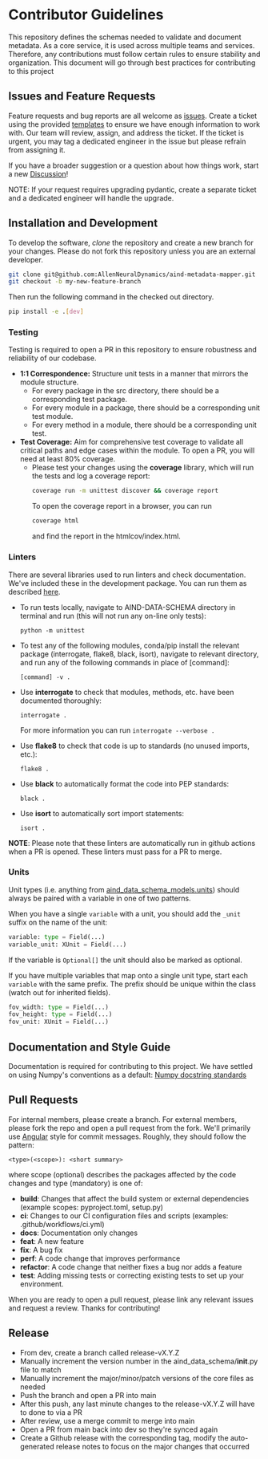 # Contributor Guidelines
This repository defines the schemas needed to validate and document metadata. As a core service, it is used across multiple teams and services. Therefore, any contributions must follow certain rules to ensure stability and organization.
This document will go through best practices for contributing to this project

## Issues and Feature Requests
Feature requests and bug reports are all welcome as [issues](https://github.com/AllenNeuralDynamics/aind-data-schema/issues). Create a ticket using the provided [templates](https://github.com/AllenNeuralDynamics/aind-metadata-mapper/issues/new/choose) to ensure we have enough information to work with.
Our team will review, assign, and address the ticket. If the ticket is urgent, you may tag a dedicated engineer in the issue but please refrain from assigning it.

If you have a broader suggestion or a question about how things work, start a new [Discussion](https://github.com/AllenNeuralDynamics/aind-data-schema/discussions)!

NOTE: If your request requires upgrading pydantic, create a separate ticket and a dedicated engineer will handle the upgrade.

## Installation and Development
To develop the software, *clone* the repository and create a new branch for your changes.
Please do not fork this repository unless you are an external developer.
```bash
git clone git@github.com:AllenNeuralDynamics/aind-metadata-mapper.git
git checkout -b my-new-feature-branch
``` 
Then run the following command in the checked out directory. 
```bash
pip install -e .[dev]
```

### Testing
Testing is required to open a PR in this repository to ensure robustness and reliability of our codebase.
- **1:1 Correspondence:** Structure unit tests in a manner that mirrors the module structure. 
  - For every package in the src directory, there should be a corresponding test package.
  - For every module in a package, there should be a corresponding unit test module.
  - For every method in a module, there should be a corresponding unit test.
- **Test Coverage:** Aim for comprehensive test coverage to validate all critical paths and edge cases within the module. To open a PR, you will need at least 80% coverage. 
  - Please test your changes using the **coverage** library, which will run the tests and log a coverage report:
    ```bash
    coverage run -m unittest discover && coverage report
    ```
    To open the coverage report in a browser, you can run
    ```bash
    coverage html
    ```
    and find the report in the htmlcov/index.html.

### Linters
There are several libraries used to run linters and check documentation. We've included these in the development package. You can run them as described [here](https://github.com/AllenNeuralDynamics/aind-metadata-mapper/blob/main/README.md#linters-and-testing).

- To run tests locally, navigate to AIND-DATA-SCHEMA directory in terminal and run (this will not run any on-line only tests):

  ```
  python -m unittest
  ```
- To test any of the following modules, conda/pip install the relevant package (interrogate, flake8, black, isort), navigate to relevant directory, and run any of the following commands in place of [command]:

  ```
  [command] -v . 
  ```

- Use **interrogate** to check that modules, methods, etc. have been documented thoroughly:

  ```
  interrogate .
  ```
  For more information you can run
  ```interrogate --verbose .```

- Use **flake8** to check that code is up to standards (no unused imports, etc.):

  ```
  flake8 .
  ```

- Use **black** to automatically format the code into PEP standards:

  ```
  black .
  ```

- Use **isort** to automatically sort import statements:
  
  ```
  isort .
  ```
**NOTE**: Please note that these linters are automatically run in github actions when a PR is opened. These linters must pass for a PR to merge. 

### Units
Unit types (i.e. anything from [aind_data_schema_models.units](https://github.com/AllenNeuralDynamics/aind-data-schema-models/blob/main/src/aind_data_schema_models/units.py)) should always be paired with a variable in one of two patterns.

When you have a single `variable` with a unit, you should add the `_unit` suffix on the name of the unit:

```python
variable: type = Field(...)
variable_unit: XUnit = Field(...)
```

If the variable is `Optional[]` the unit should also be marked as optional.

If you have multiple variables that map onto a single unit type, start each `variable` with the same prefix. The prefix should be unique within the class (watch out for inherited fields). 

```python
fov_width: type = Field(...)
fov_height: type = Field(...)
fov_unit: XUnit = Field(...)
```

## Documentation and Style Guide
Documentation is required for contributing to this project. We have settled on using Numpy's conventions as a default: [Numpy docstring standards](https://numpydoc.readthedocs.io/en/latest/format.html)

## Pull Requests
For internal members, please create a branch. For external members, please fork the repo and open a pull request from the fork. We'll primarily use [Angular](https://github.com/angular/angular/blob/main/CONTRIBUTING.md#commit) style for commit messages. Roughly, they should follow the pattern:
```
<type>(<scope>): <short summary>
```

where scope (optional) describes the packages affected by the code changes and type (mandatory) is one of:

- **build**: Changes that affect the build system or external dependencies (example scopes: pyproject.toml, setup.py)
- **ci**: Changes to our CI configuration files and scripts (examples: .github/workflows/ci.yml)
- **docs**: Documentation only changes
- **feat**: A new feature
- **fix**: A bug fix
- **perf**: A code change that improves performance
- **refactor**: A code change that neither fixes a bug nor adds a feature
- **test**: Adding missing tests or correcting existing tests
to set up your environment.

When you are ready to open a pull request, please link any relevant issues and request a review. Thanks for contributing!

## Release

- From dev, create a branch called release-vX.Y.Z
- Manually increment the version number in the aind_data_schema/__init__.py file to match
- Manually increment the major/minor/patch versions of the core files as needed
- Push the branch and open a PR into main
- After this push, any last minute changes to the release-vX.Y.Z will have to done to via a PR
- After review, use a merge commit to merge into main
- Open a PR from main back into dev so they're synced again
- Create a Github release with the corresponding tag, modify the auto-generated release notes to focus on the major changes that occurred
